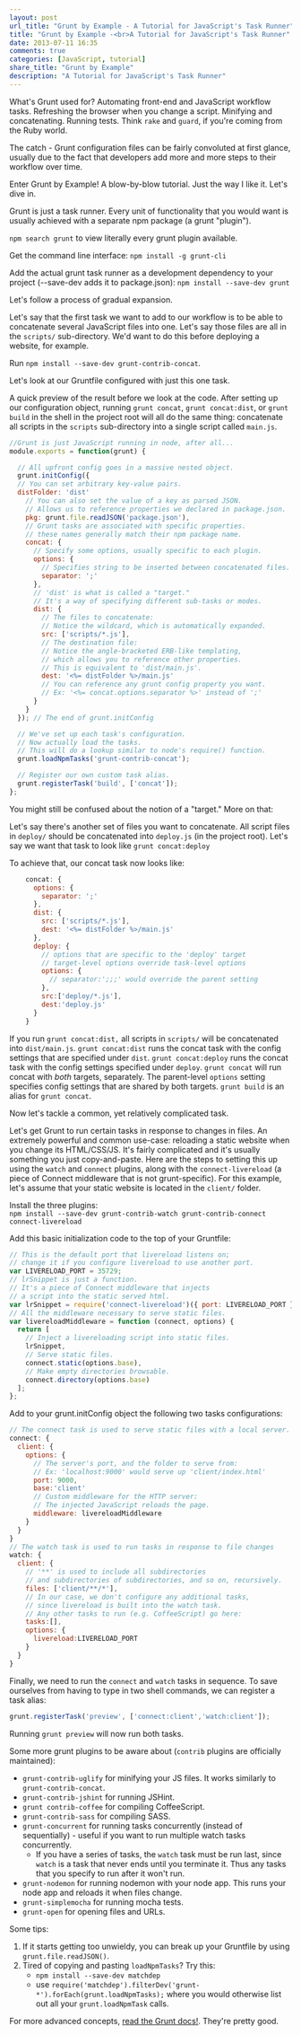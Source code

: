 ```yaml
---
layout: post
url_title: "Grunt by Example - A Tutorial for JavaScript's Task Runner"
title: "Grunt by Example -<br>A Tutorial for JavaScript's Task Runner"
date: 2013-07-11 16:35
comments: true
categories: [JavaScript, tutorial]
share_title: "Grunt by Example"
description: "A Tutorial for JavaScript's Task Runner"
---
```


What's Grunt used for? Automating front-end and JavaScript workflow tasks. Refreshing the browser when you change a script. Minifying and concatenating. Running tests. Think `rake` and `guard`, if you're coming from the Ruby world.

The catch - Grunt configuration files can be fairly convoluted at first glance, usually due to the fact that developers add more and more steps to their workflow over time.

Enter Grunt by Example! A blow-by-blow tutorial. Just the way I like it. Let's dive in.

<!-- more -->

Grunt is just a task runner. Every unit of functionality that you would want is usually achieved with a separate npm package (a grunt "plugin").

`npm search grunt` to view literally every grunt plugin available.

Get the command line interface: `npm install -g grunt-cli`

Add the actual grunt task runner as a development dependency to your project (--save-dev adds it to package.json):
`npm install --save-dev grunt`

Let's follow a process of gradual expansion.

Let's say that the first task we want to add to our workflow is to be able to concatenate several JavaScript files into one. Let's say those files are all in the `scripts/` sub-directory. We'd want to do this before deploying a website, for example.

Run `npm install --save-dev grunt-contrib-concat`.

Let's look at our Gruntfile configured with just this one task.

A quick preview of the result before we look at the code. After setting up our configuration object, running `grunt concat`, `grunt concat:dist`, or `grunt build` in the shell in the project root will all do the same thing: concatenate all scripts in the `scripts` sub-directory into a single script called `main.js`.
``` javascript
//Grunt is just JavaScript running in node, after all...
module.exports = function(grunt) {

  // All upfront config goes in a massive nested object.
  grunt.initConfig({
  // You can set arbitrary key-value pairs.
  distFolder: 'dist'
    // You can also set the value of a key as parsed JSON.
    // Allows us to reference properties we declared in package.json.
    pkg: grunt.file.readJSON('package.json'),
    // Grunt tasks are associated with specific properties.
    // these names generally match their npm package name.
    concat: {
      // Specify some options, usually specific to each plugin.
      options: {
        // Specifies string to be inserted between concatenated files.
        separator: ';'
      },
      // 'dist' is what is called a "target."
      // It's a way of specifying different sub-tasks or modes.
      dist: {
        // The files to concatenate:
        // Notice the wildcard, which is automatically expanded.
        src: ['scripts/*.js'],
        // The destination file:
        // Notice the angle-bracketed ERB-like templating,
        // which allows you to reference other properties.
        // This is equivalent to 'dist/main.js'.
        dest: '<%= distFolder %>/main.js'
        // You can reference any grunt config property you want.
        // Ex: '<%= concat.options.separator %>' instead of ';'
      }
    }
  }); // The end of grunt.initConfig

  // We've set up each task's configuration.
  // Now actually load the tasks.
  // This will do a lookup similar to node's require() function.
  grunt.loadNpmTasks('grunt-contrib-concat');

  // Register our own custom task alias.
  grunt.registerTask('build', ['concat']);
};
```

You might still be confused about the notion of a "target." More on that:

Let's say there's another set of files you want to concatenate. All script files in `deploy/` should be concatenated into `deploy.js` (in the project root). Let's say we want that task to look like `grunt concat:deploy`

To achieve that, our concat task now looks like:

``` javascript
    concat: {
      options: {
        separator: ';'
      },
      dist: {
        src: ['scripts/*.js'],
        dest: '<%= distFolder %>/main.js'
      },
      deploy: {
        // options that are specific to the 'deploy' target
        // target-level options override task-level options
        options: {
          // separator:';;;' would override the parent setting
        },
        src:['deploy/*.js'],
        dest:'deploy.js'
      }
    }
```

If you run `grunt concat:dist,` all scripts in `scripts/` will be concatenated into  `dist/main.js`. `grunt concat:dist` runs the concat task with the config settings that are specified under `dist`. `grunt concat:deploy` runs the concat task with the config settings specified under `deploy`. `grunt concat` will run concat with *both* targets, separately. The parent-level `options` setting specifies config settings that are shared by both targets. `grunt build` is an alias for `grunt concat`.

Now let's tackle a common, yet relatively complicated task.

Let's get Grunt to run certain tasks in response to changes in files. An extremely powerful and common use-case: reloading a static website when you change its HTML/CSS/JS. It's fairly complicated and it's usually something you just copy-and-paste. Here are the steps to setting this up using the `watch` and `connect` plugins, along with the `connect-livereload` (a piece of Connect middleware that is not grunt-specific). For this example, let's assume that your static website is located in the `client/` folder.

Install the three plugins:  
`npm install --save-dev grunt-contrib-watch grunt-contrib-connect connect-livereload`

Add this basic initialization code to the top of your Gruntfile:

``` javascript
// This is the default port that livereload listens on;
// change it if you configure livereload to use another port.
var LIVERELOAD_PORT = 35729;
// lrSnippet is just a function.
// It's a piece of Connect middleware that injects
// a script into the static served html.
var lrSnippet = require('connect-livereload')({ port: LIVERELOAD_PORT });
// All the middleware necessary to serve static files.
var livereloadMiddleware = function (connect, options) {
  return [
    // Inject a livereloading script into static files.
    lrSnippet,
    // Serve static files.
    connect.static(options.base),
    // Make empty directories browsable.
    connect.directory(options.base)
  ];
};
```

Add to your grunt.initConfig object the following two tasks configurations:

``` javascript
// The connect task is used to serve static files with a local server.
connect: {
  client: {
    options: {
      // The server's port, and the folder to serve from:
      // Ex: 'localhost:9000' would serve up 'client/index.html'
      port: 9000,
      base:'client'
      // Custom middleware for the HTTP server:
      // The injected JavaScript reloads the page.
      middleware: livereloadMiddleware
    }
  }
}
// The watch task is used to run tasks in response to file changes
watch: {
  client: {
    // '**' is used to include all subdirectories
    // and subdirectories of subdirectories, and so on, recursively.
    files: ['client/**/*'],
    // In our case, we don't configure any additional tasks,
    // since livereload is built into the watch task.
    // Any other tasks to run (e.g. CoffeeScript) go here:
    tasks:[],
    options: {
      livereload:LIVERELOAD_PORT
    }
  }
}
```

Finally, we need to run the `connect` and `watch` tasks in sequence. To save ourselves from having to type in two shell commands, we can register a task alias:

``` javascript
grunt.registerTask('preview', ['connect:client','watch:client']);
```

Running `grunt preview` will now run both tasks.

Some more grunt plugins to be aware about (`contrib` plugins are officially maintained):

* `grunt-contrib-uglify` for minifying your JS files. It works similarly to `grunt-contrib-concat`.
* `grunt-contrib-jshint` for running JSHint.
* `grunt contrib-coffee` for compiling CoffeeScript.
* `grunt-contrib-sass` for compiling SASS.
* `grunt-concurrent` for running tasks concurrently (instead of sequentially) - useful if you want to run multiple watch tasks concurrently.
  * If you have a series of tasks, the `watch` task must be run last, since `watch` is a task that never ends until you terminate it. Thus any tasks that you specify to run after it won't run.
* `grunt-nodemon` for running nodemon with your node app. This runs your node app and reloads it when files change.
* `grunt-simplemocha` for running mocha tests.
* `grunt-open` for opening files and URLs.

Some tips:

1. If it starts getting too unwieldy, you can break up your Gruntfile by using `grunt.file.readJSON()`.
2. Tired of copying and pasting `loadNpmTasks`?  Try this:
    * `npm install --save-dev matchdep`
    * use `require('matchdep').filterDev('grunt-*').forEach(grunt.loadNpmTasks);` where you would otherwise list out all your `grunt.loadNpmTask` calls.

For more advanced concepts, [read the Grunt docs!](http://gruntjs.com/getting-started). They're pretty good.